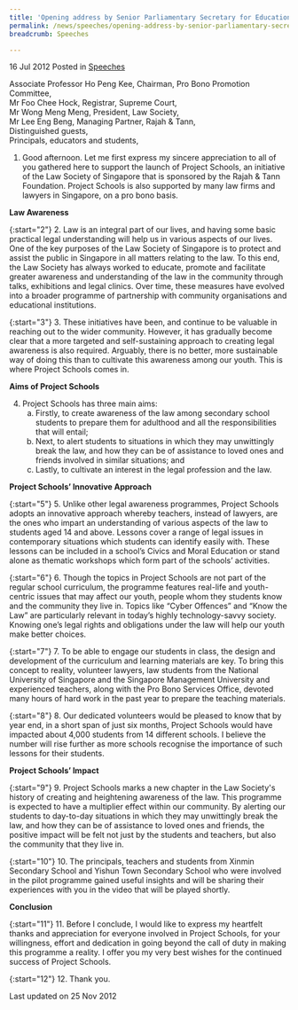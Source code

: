 ```yaml
---
title: 'Opening address by Senior Parliamentary Secretary for Education and Law, Ms Sim Ann, at the launch of Project Schools'
permalink: /news/speeches/opening-address-by-senior-parliamentary-secretary-for-education-and-law-ms-sim-ann-at-the-launch
breadcrumb: Speeches

---
```



16 Jul 2012 Posted in [Speeches](/news/speeches)


Associate Professor Ho Peng Kee, Chairman, Pro Bono Promotion Committee,   
Mr Foo Chee Hock, Registrar, Supreme Court,    
Mr Wong Meng Meng, President, Law Society,   
Mr Lee Eng Beng, Managing Partner, Rajah & Tann,   
Distinguished guests,    
Principals, educators and students,  


1. Good afternoon. Let me first express my sincere appreciation to all of you gathered here to support the launch of Project Schools, an initiative of the Law Society of Singapore that is sponsored by the Rajah & Tann Foundation. Project Schools is also supported by many law firms and lawyers in Singapore, on a pro bono basis.

**Law Awareness**


{:start="2"}
2. Law is an integral part of our lives, and having some basic practical legal understanding will help us in various aspects of our lives. One of the key purposes of the Law Society of Singapore is to protect and assist the public in Singapore in all matters relating to the law. To this end, the Law Society has always worked to educate, promote and facilitate greater awareness and understanding of the law in the community through talks, exhibitions and legal clinics. Over time, these measures have evolved into a broader programme of partnership with community organisations and educational institutions.


{:start="3"}
3. These initiatives have been, and continue to be valuable in reaching out to the wider community. However, it has gradually become clear that a more targeted and self-sustaining approach to creating legal awareness is also required. Arguably, there is no better, more sustainable way of doing this than to cultivate this awareness among our youth. This is where Project Schools comes in.

**Aims of Project Schools**

<ol start="4">
<li>Project Schools has three main aims:

<ol style="list-style-type: lower-alpha">
<li>Firstly, to create awareness of the law among secondary school students to prepare them for adulthood and all the responsibilities that will entail;
</li>

<li>Next, to alert students to situations in which they may unwittingly break the law, and how they can be of assistance to loved ones and friends involved in similar situations; and</li>
<li> Lastly, to cultivate an interest in the legal profession and the law.</li>
</ol>

</li>
</ol>


**Project Schools’ Innovative Approach**


{:start="5"}
5. Unlike other legal awareness programmes, Project Schools adopts an innovative approach whereby teachers, instead of lawyers, are the ones who impart an understanding of various aspects of the law to students aged 14 and above. Lessons cover a range of legal issues in contemporary situations which students can identify easily with. These lessons can be included in a school’s Civics and Moral Education or stand alone as thematic workshops which form part of the schools’ activities.   


{:start="6"}
6. Though the topics in Project Schools are not part of the regular school curriculum, the programme features real-life and youth-centric issues that may affect our youth, people whom they students know and the community they live in. Topics like “Cyber Offences” and “Know the Law” are particularly relevant in today’s highly technology-savvy society. Knowing one’s legal rights and obligations under the law will help our youth make better choices.


{:start="7"}
7. To be able to engage our students in class, the design and development of the curriculum and learning materials are key. To bring this concept to reality, volunteer lawyers, law students from the National University of Singapore and the Singapore Management University and experienced teachers, along with the Pro Bono Services Office, devoted many hours of hard work in the past year to prepare the teaching materials.


{:start="8"}
8. Our dedicated volunteers would be pleased to know that by year end, in a short span of just six months, Project Schools would have impacted about 4,000 students from 14 different schools. I believe the number will rise further as more schools recognise the importance of such lessons for their students.

**Project Schools’ Impact**


{:start="9"}
9. Project Schools marks a new chapter in the Law Society's history of creating and heightening awareness of the law. This programme is expected to have a multiplier effect within our community. By alerting our students to day-to-day situations in which they may unwittingly break the law, and how they can be of assistance to loved ones and friends, the positive impact will be felt not just by the students and teachers, but also the community that they live in.


{:start="10"}
10. The principals, teachers and students from Xinmin Secondary School and Yishun Town Secondary School who were involved in the pilot programme gained useful insights and will be sharing their experiences with you in the video that will be played shortly.

**Conclusion**


{:start="11"}
11. Before I conclude, I would like to express my heartfelt thanks and appreciation for everyone involved in Project Schools, for your willingness, effort and dedication in going beyond the call of duty in making this programme a reality. I offer you my very best wishes for the continued success of Project Schools.


{:start="12"}
12. Thank you.

<p class="right-side-updated">Last updated on 25 Nov 2012</p>
